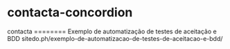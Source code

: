 contacta-concordion
===================

contacta ========  Exemplo de automatização de testes de aceitação e BDD  sitedo.ph/exemplo-de-automatizacao-de-testes-de-aceitacao-e-bdd/
